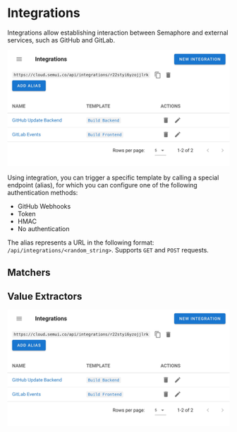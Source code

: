 # Integrations

Integrations allow establishing interaction between Semaphore and external services, such as GitHub and GitLab.

![](<../.gitbook/assets/integrations_1.jpg>)

Using integration, you can trigger a specific template by calling a special endpoint (alias), for which you can configure one of the following authentication methods:
* GitHub Webhooks
* Token
* HMAC
* No authentication

The alias represents a URL in the following format: `/api/integrations/<random_string>`. Supports `GET` and `POST` requests.

## Matchers


## Value Extractors



![](<../.gitbook/assets/integrations_1.jpg>)


